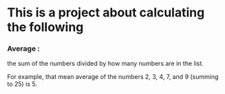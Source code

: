 This is a project about calculating the following
===================================================

### Average : 
the sum of the numbers divided by how many numbers are in the list. 

For example, that mean average of the numbers 2, 3, 4, 7, and 9 (summing to 25) is 5.